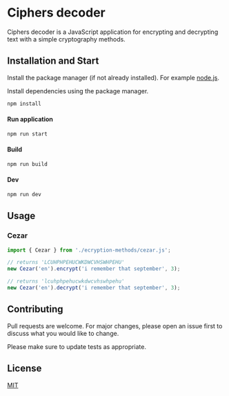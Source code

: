 # Ciphers decoder

Ciphers decoder is a JavaScript application for encrypting and decrypting text with a simple cryptography methods.

## Installation and Start

Install the package manager (if not already installed). For example [node.js](https://nodejs.org/en/).

Install dependencies using the package manager.
```bash
npm install 
```
#### Run application
```bash
npm run start
```
#### Build
```bash
npm run build
```
#### Dev
```bash
npm run dev
```
## Usage

### Cezar
```javascript
import { Cezar } from './ecryption-methods/cezar.js';

// returns 'LCUHPHPEHUCWKDWCVHSWHPEHU'
new Cezar('en').encrypt('i remember that september', 3);

// returns 'lcuhphpehucwkdwcvhswhpehu'
new Cezar('en').decrypt('i remember that september', 3);
```
## Contributing
Pull requests are welcome. For major changes, please open an issue first to discuss what you would like to change.

Please make sure to update tests as appropriate.

## License
[MIT](https://choosealicense.com/licenses/mit/)